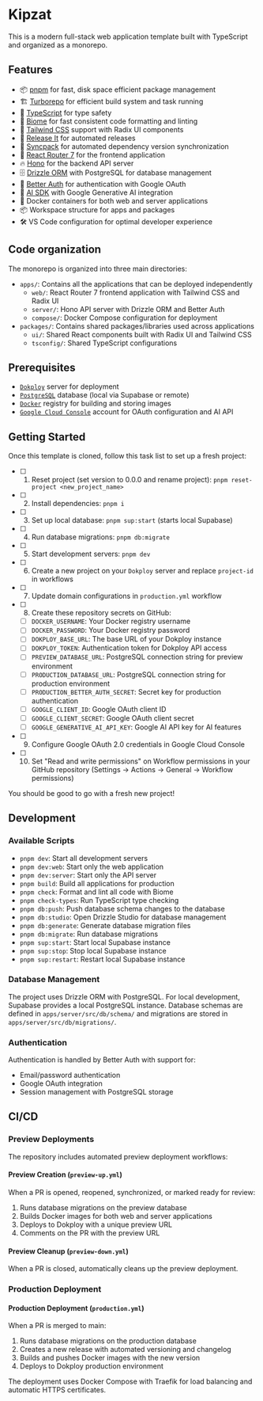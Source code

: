 # Kipzat

This is a modern full-stack web application template built with TypeScript and organized as a monorepo.

## Features

- 📦 [pnpm](https://pnpm.io/) for fast, disk space efficient package management  
- 🏗️ [Turborepo](https://turbo.build/) for efficient build system and task running
- 🔷 [TypeScript](https://www.typescriptlang.org/) for type safety
- 🔨 [Biome](https://biomejs.dev/) for fast consistent code formatting and linting
- 🎨 [Tailwind CSS](https://tailwindcss.com/) support with Radix UI components
- 🚀 [Release It](https://github.com/release-it/release-it) for automated releases
- 🔄 [Syncpack](https://github.com/syncpack/syncpack) for automated dependency version synchronization
- 📱 [React Router 7](https://reactrouter.com/) for the frontend application
- 🔥 [Hono](https://hono.dev/) for the backend API server
- 🗄️ [Drizzle ORM](https://orm.drizzle.team/) with PostgreSQL for database management
- 🔐 [Better Auth](https://better-auth.com/) for authentication with Google OAuth
- 🤖 [AI SDK](https://sdk.vercel.ai/) with Google Generative AI integration
- 🐳 Docker containers for both web and server applications
- 📦 Workspace structure for apps and packages
- 🛠️ VS Code configuration for optimal developer experience

## Code organization

The monorepo is organized into three main directories:

- `apps/`: Contains all the applications that can be deployed independently
  - `web/`: React Router 7 frontend application with Tailwind CSS and Radix UI
  - `server/`: Hono API server with Drizzle ORM and Better Auth
  - `compose/`: Docker Compose configuration for deployment
- `packages/`: Contains shared packages/libraries used across applications
  - `ui/`: Shared React components built with Radix UI and Tailwind CSS
  - `tsconfig/`: Shared TypeScript configurations

## Prerequisites

- [`Dokploy`](https://docs.dokploy.com/docs/core) server for deployment
- [`PostgreSQL`](https://www.postgresql.org/) database (local via Supabase or remote)
- [`Docker`](https://www.docker.com/) registry for building and storing images
- [`Google Cloud Console`](https://console.cloud.google.com/) account for OAuth configuration and AI API

## Getting Started

Once this template is cloned, follow this task list to set up a fresh project:

- [ ] 1. Reset project (set version to 0.0.0 and rename project): `pnpm reset-project <new_project_name>`
- [ ] 2. Install dependencies: `pnpm i`
- [ ] 3. Set up local database: `pnpm sup:start` (starts local Supabase)
- [ ] 4. Run database migrations: `pnpm db:migrate`
- [ ] 5. Start development servers: `pnpm dev`
- [ ] 6. Create a new project on your `Dokploy` server and replace `project-id` in workflows
- [ ] 7. Update domain configurations in `production.yml` workflow
- [ ] 8. Create these repository secrets on GitHub:
  - [ ] `DOCKER_USERNAME`: Your Docker registry username
  - [ ] `DOCKER_PASSWORD`: Your Docker registry password
  - [ ] `DOKPLOY_BASE_URL`: The base URL of your Dokploy instance
  - [ ] `DOKPLOY_TOKEN`: Authentication token for Dokploy API access
  - [ ] `PREVIEW_DATABASE_URL`: PostgreSQL connection string for preview environment
  - [ ] `PRODUCTION_DATABASE_URL`: PostgreSQL connection string for production environment
  - [ ] `PRODUCTION_BETTER_AUTH_SECRET`: Secret key for production authentication
  - [ ] `GOOGLE_CLIENT_ID`: Google OAuth client ID
  - [ ] `GOOGLE_CLIENT_SECRET`: Google OAuth client secret
  - [ ] `GOOGLE_GENERATIVE_AI_API_KEY`: Google AI API key for AI features
- [ ] 9. Configure Google OAuth 2.0 credentials in Google Cloud Console
- [ ] 10. Set "Read and write permissions" on Workflow permissions in your GitHub repository (Settings → Actions → General → Workflow permissions)

You should be good to go with a fresh new project!

## Development

### Available Scripts

- `pnpm dev`: Start all development servers
- `pnpm dev:web`: Start only the web application
- `pnpm dev:server`: Start only the API server
- `pnpm build`: Build all applications for production
- `pnpm check`: Format and lint all code with Biome
- `pnpm check-types`: Run TypeScript type checking
- `pnpm db:push`: Push database schema changes to the database
- `pnpm db:studio`: Open Drizzle Studio for database management
- `pnpm db:generate`: Generate database migration files
- `pnpm db:migrate`: Run database migrations
- `pnpm sup:start`: Start local Supabase instance
- `pnpm sup:stop`: Stop local Supabase instance
- `pnpm sup:restart`: Restart local Supabase instance

### Database Management

The project uses Drizzle ORM with PostgreSQL. For local development, Supabase provides a local PostgreSQL instance. Database schemas are defined in `apps/server/src/db/schema/` and migrations are stored in `apps/server/src/db/migrations/`.

### Authentication

Authentication is handled by Better Auth with support for:
- Email/password authentication
- Google OAuth integration
- Session management with PostgreSQL storage

## CI/CD

### Preview Deployments

The repository includes automated preview deployment workflows:

#### Preview Creation (`preview-up.yml`)

When a PR is opened, reopened, synchronized, or marked ready for review:

1. Runs database migrations on the preview database
2. Builds Docker images for both web and server applications
3. Deploys to Dokploy with a unique preview URL
4. Comments on the PR with the preview URL

#### Preview Cleanup (`preview-down.yml`)

When a PR is closed, automatically cleans up the preview deployment.

### Production Deployment

#### Production Deployment (`production.yml`)

When a PR is merged to main:

1. Runs database migrations on the production database
2. Creates a new release with automated versioning and changelog
3. Builds and pushes Docker images with the new version
4. Deploys to Dokploy production environment

The deployment uses Docker Compose with Traefik for load balancing and automatic HTTPS certificates.
